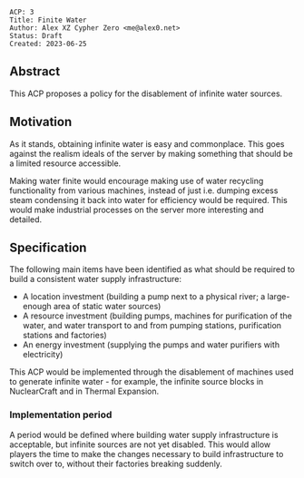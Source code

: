 ```
ACP: 3
Title: Finite Water
Author: Alex XZ Cypher Zero <me@alex0.net>
Status: Draft
Created: 2023-06-25
```

## Abstract

This ACP proposes a policy for the disablement of infinite water sources.

## Motivation

As it stands, obtaining infinite water is easy and commonplace. This goes against the realism ideals of the server by making something that should be a limited resource accessible.

Making water finite would encourage making use of water recycling functionality from various machines, instead of just i.e. dumping excess steam condensing it back into water for efficiency would be required. This would make industrial processes on the server more interesting and detailed.

## Specification

The following main items have been identified as what should be required to build a consistent water supply infrastructure:
- A location investment (building a pump next to a physical river; a large-enough area of static water sources)
- A resource investment (building pumps, machines for purification of the water, and water transport to and from pumping stations, purification stations and factories)
- An energy investment (supplying the pumps and water purifiers with electricity)

This ACP would be implemented through the disablement of machines used to generate infinite water - for example, the infinite source blocks in NuclearCraft and in Thermal Expansion.

### Implementation period

A period would be defined where building water supply infrastructure is acceptable, but infinite sources are not yet disabled. This would allow players the time to make the changes necessary to build infrastructure to switch over to, without their factories breaking suddenly.

